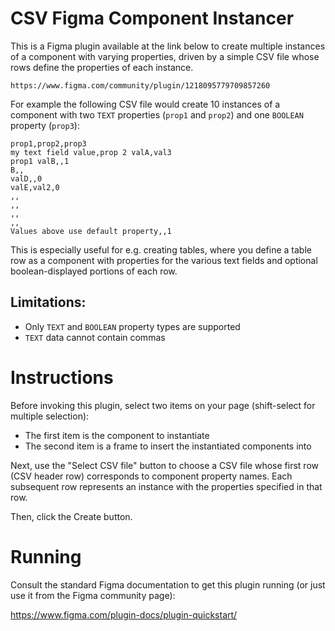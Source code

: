 # CSV Figma Component Instancer

This is a Figma plugin available at the link below to create multiple instances 
of a component with varying properties, driven by a simple CSV file whose rows 
define the properties of each instance.

    https://www.figma.com/community/plugin/1218095779709857260

For example the following CSV file would create 10 instances of a component 
with two `TEXT` properties (`prop1` and `prop2`) and one `BOOLEAN` property 
(`prop3`):

```
prop1,prop2,prop3
my text field value,prop 2 valA,val3
prop1 valB,,1
B,,
valD,,0
valE,val2,0
,,
,,
,,
,,
Values above use default property,,1
```

This is especially useful for e.g. creating tables, where you define a table row
as a component with properties for the various text fields and optional
boolean-displayed portions of each row.

## Limitations:

- Only `TEXT` and `BOOLEAN` property types are supported
- `TEXT` data cannot contain commas

# Instructions

Before invoking this plugin, select two items on your page (shift-select for
multiple selection):

  - The first item is the component to instantiate
  - The second item is a frame to insert the instantiated components into

Next, use the "Select CSV file" button to choose a CSV file whose first row
(CSV header row) corresponds to component property names. Each subsequent row
represents an instance with the properties specified in that row.

Then, click the Create button.

# Running

Consult the standard Figma documentation to get this plugin running (or just 
use it from the Figma community page):

  https://www.figma.com/plugin-docs/plugin-quickstart/
